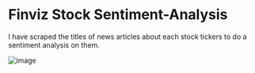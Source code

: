 # Finviz Stock Sentiment-Analysis

I have scraped the titles of news articles about each stock tickers to do a sentiment analysis on them.



![image](https://user-images.githubusercontent.com/10154242/158464081-abc6d9e1-f695-4fcc-b658-afc51ab4abff.png)
